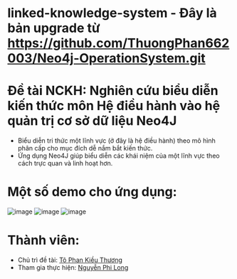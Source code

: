 # linked-knowledge-system - Đây là bản upgrade từ https://github.com/ThuongPhan662003/Neo4j-OperationSystem.git
# Đề tài NCKH: Nghiên cứu biểu diễn kiến thức môn Hệ điều hành vào hệ quản trị cơ sở dữ liệu Neo4J
- Biểu diễn tri thức một lĩnh vực (ở đây là hệ điều hành) theo mô hình phân cấp cho mục đích dễ nắm bắt kiến thức.
- Ứng dụng Neo4J giúp biểu diễn các khái niệm của một lĩnh vực theo cách trực quan và linh hoạt hơn.
# Một số demo cho ứng dụng:
![image](https://github.com/user-attachments/assets/4ff8cd22-c472-4ae4-b859-52b1992dd9e2)
![image](https://github.com/user-attachments/assets/9bc03f57-e459-4027-9274-a69f01ef272a)
![image](https://github.com/user-attachments/assets/01c015e2-07f0-47ac-a3e1-f54c447b9d5d)
# Thành viên:
- Chủ trì đề tài: <a href="https://github.com/ThuongPhan662003">Tô Phan Kiều Thương</a>
- Tham gia thực hiện: <a href="https://github.com/NguyenPhiLongIT">Nguyễn Phi Long</a>

